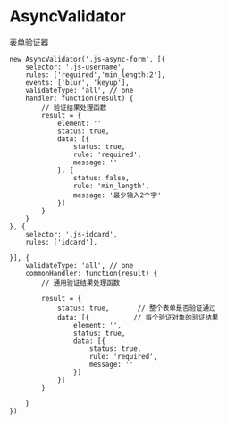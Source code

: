 # AsyncValidator
表单验证器

    new AsyncValidator('.js-async-form', [{
        selector: '.js-username',
        rules: ['required','min_length:2'],
        events: ['blur', 'keyup'],
        validateType: 'all', // one
        handler: function(result) {
            // 验证结果处理函数
            result = {
                element: ''
                status: true,
                data: [{
                    status: true,
                    rule: 'required',
                    message: ''
                }, {
                    status: false,
                    rule: 'min_length',
                    message: '最少输入2个字'
                }]
            }
        }
    }, {
        selector: '.js-idcard',
        rules: ['idcard'],
        
    }], {
        validateType: 'all', // one
        commonHandler: function(result) {
            // 通用验证结果处理函数

            result = {
                status: true,       // 整个表单是否验证通过
                data: [{           // 每个验证对象的验证结果
                    element: '',
                    status: true,
                    data: [{
                        status: true,
                        rule: 'required',
                        message: ''
                    }]
                }]
            }

        }
    })